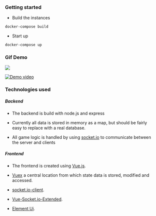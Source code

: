 ### Getting started

* Build the instances
``` bash
docker-compose build
```
* Start up
``` bash
docker-compose up
```

### Gif Demo 

<img src="https://media.giphy.com/media/MAdNbpqyoVdhlsLP1B/giphy.gif"  />

[![Demo video](https://media.giphy.com/media/MAdNbpqyoVdhlsLP1B/giphy.gif)](https://drive.google.com/file/d/1_o9zaqdqAOe8ErHY_jetBwByVVpRc5hj/view?usp=sharing)


### Technologies used

##### Backend
* The backend is build with node.js and express

* Currently all data is stored in memory as a map, but should be fairly easy to replace with a real database.
* All game logic is handled by using [socket.io](https://www.npmjs.com/package/socket.io) to communicate
between the server and clients


##### Frontend
* The frontend is created using [Vue.js](https://vuejs.org/).
* [Vuex](https://github.com/vuejs/vuex) a central location from which state data is stored, modified and accessed.
* [socket.io-client](https://github.com/socketio/socket.io-client).
* [Vue-Socket.io-Extended](https://github.com/probil/vue-socket.io-extended).

* [Element Ui](https://element.eleme.io/#/en-US).



